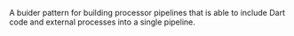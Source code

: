 A buider pattern for building processor pipelines that is able to include 
Dart code and external processes into a single pipeline.
